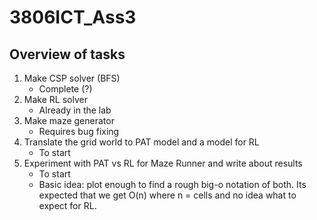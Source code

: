 # 3806ICT_Ass3
## Overview of tasks
1. Make CSP solver (BFS)
   * Complete (?)
2. Make RL solver
   * Already in the lab
3. Make maze generator
   * Requires bug fixing
4. Translate the grid world to PAT model and a model for RL
   * To start
5. Experiment with PAT vs RL for Maze Runner and write about results
   * To start
   * Basic idea: plot enough to find a rough big-o notation of both. Its expected that we get O(n) 
   where n = cells and no idea what to expect for RL.
